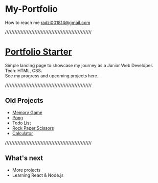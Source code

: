 # My-Portfolio
How to reach me radzi001814@gmail.com

////////////////////////////////////////////////////////
# [Portfolio Starter](document)

Simple landing page to showcase my journey as a Junior Web Developer.  
Tech: HTML, CSS.  
See my progress and upcoming projects here.

////////////////////////////////////////////////////////
## Old Projects
- [Memory Game](Old-projects/memory)
- [Pong](Old-projects/pong)
- [Todo List](Old-projects/to-do%20list)
- [Rock Paper Scissors](Old-projects/rock-paper-scissors)
- [Calculator](Old-projects/typical-calculator)

////////////////////////////////////////////////////////

## What's next
- More projects
- Learning React & Node.js
